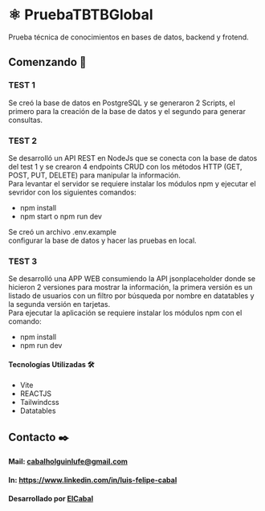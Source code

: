 
# ⚛️ PruebaTBTBGlobal

Prueba técnica de conocimientos en bases de datos, backend y frotend.

## Comenzando 🚀

### TEST 1
Se creó la base de datos en PostgreSQL y se generaron 2 Scripts, el primero para la creación de la base de datos y el segundo para generar consultas.
### TEST 2
Se desarrolló un API REST en NodeJs que se conecta con la base de datos del test 1 y se crearon 4 endpoints CRUD con los métodos HTTP (GET, POST, PUT, DELETE) para manipular la información. <br>
Para levantar el servidor se requiere instalar los módulos npm  y ejecutar el sevridor con los siguientes comandos: <br>

* npm install
* npm start o npm run dev <br>

Se creó un archivo .env.example <br> 
configurar la base de datos y hacer las pruebas en local.

### TEST 3
Se desarrolló una APP WEB consumiendo la API jsonplaceholder donde se hicieron 2 versiones para mostrar la información, la primera versión es un listado de usuarios con un filtro por búsqueda por nombre en datatables y la segunda versión en tarjetas. <br>
Para ejecutar la aplicación se requiere instalar los módulos npm con el comando: <br> 
* npm install <br>
* npm run dev
#### Tecnologías Utilizadas 🛠️
* Vite
* REACTJS
* Tailwindcss
* Datatables
## Contacto ✒️

#### Mail: cabalholguinlufe@gmail.com 
#### In: https://www.linkedin.com/in/luis-felipe-cabal


#### Desarrollado por [ElCabal](https://github.com/ElCabal)

